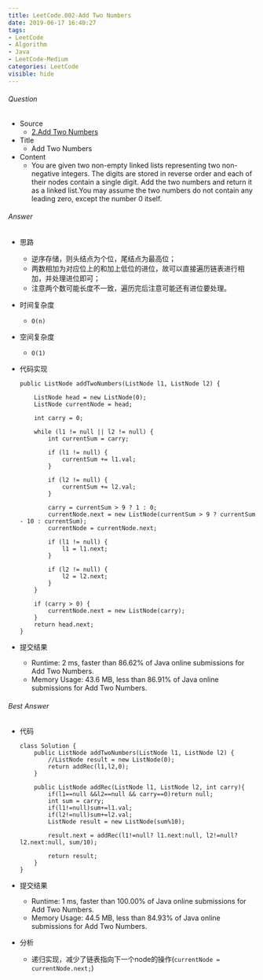 ```yaml
---
title: LeetCode.002-Add Two Numbers
date: 2019-06-17 16:40:27
tags:
- LeetCode
- Algorithm
- Java
- LeetCode-Medium
categories: LeetCode
visible: hide 
---
```

###### Question
- Source
	- [2.Add Two Numbers](https://leetcode.com/problems/add-two-numbers/submissions/)
- Title	
	- Add Two Numbers
- Content
	- You are given two non-empty linked lists representing two non-negative integers. The digits are stored in reverse order and each of their nodes contain a single digit. Add the two numbers and return it as a linked list.You may assume the two numbers do not contain any leading zero, except the number 0 itself.

<!--more-->
###### Answer
- 思路
	- 逆序存储，则头结点为个位，尾结点为最高位；
	- 两数相加为对应位上的和加上低位的进位，故可以直接遍历链表进行相加，并处理进位即可；
	- 注意两个数可能长度不一致，遍历完后注意可能还有进位要处理。
- 时间复杂度
	- `O(n)`
- 空间复杂度
	- `O(1)` 
- 代码实现

	```
	public ListNode addTwoNumbers(ListNode l1, ListNode l2) {

        ListNode head = new ListNode(0);
        ListNode currentNode = head;

        int carry = 0;

        while (l1 != null || l2 != null) {
            int currentSum = carry;

            if (l1 != null) {
                currentSum += l1.val;
            }

            if (l2 != null) {
                currentSum += l2.val;
            }

            carry = currentSum > 9 ? 1 : 0;
            currentNode.next = new ListNode(currentSum > 9 ? currentSum - 10 : currentSum);
            currentNode = currentNode.next;

            if (l1 != null) {
                l1 = l1.next;
            }

            if (l2 != null) {
                l2 = l2.next;
            }
        }

        if (carry > 0) {
            currentNode.next = new ListNode(carry);
        }
        return head.next;
    }
	```
- 提交结果
	- Runtime: 2 ms, faster than 86.62% of Java online submissions for Add Two Numbers.
	- Memory Usage: 43.6 MB, less than 86.91% of Java online submissions for Add Two Numbers.

###### Best Answer
- 代码

	```
	class Solution {
    	public ListNode addTwoNumbers(ListNode l1, ListNode l2) {
        	//ListNode result = new ListNode(0);
        	return addRec(l1,l2,0);
    	}
    
    	public ListNode addRec(ListNode l1, ListNode l2, int carry){
        	if(l1==null &&l2==null && carry==0)return null;
        	int sum = carry;
        	if(l1!=null)sum+=l1.val;
        	if(l2!=null)sum+=l2.val;
        	ListNode result = new ListNode(sum%10);
        
        	result.next = addRec(l1!=null? l1.next:null, l2!=null? l2.next:null, sum/10);

        	return result;
  	  	}
	}
	```
- 提交结果	
	- Runtime: 1 ms, faster than 100.00% of Java online submissions for Add Two Numbers.
	- Memory Usage: 44.5 MB, less than 84.93% of Java online submissions for Add Two Numbers.
- 分析
	- 递归实现，减少了链表指向下一个node的操作(`currentNode = currentNode.next;`)
	

